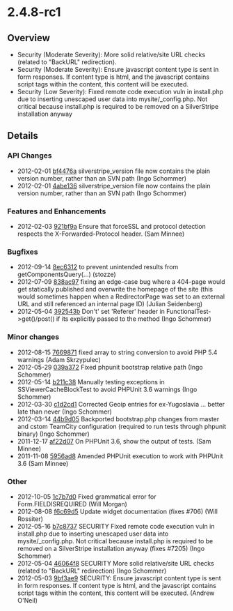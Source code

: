# 2.4.8-rc1 #

## Overview ##

 * Security (Moderate Severity): More solid relative/site URL checks (related to "BackURL" redirection).
 * Security (Moderate Severity): Ensure javascript content type is sent in form responses. If content type is html, and the javascript contains script tags within the content, this content will be executed.
 * Security (Low Severity): Fixed remote code execution vuln in install.php due to inserting unescaped user data into mysite/_config.php. Not critical because install.php is required to be removed on a SilverStripe installation anyway

## Details

### API Changes

 * 2012-02-01 [bf4476a](https://github.com/silverstripe/sapphire/commit/bf4476a) silverstripe_version file now contains the plain version number, rather than an SVN path (Ingo Schommer)
 * 2012-02-01 [4abe136](https://github.com/silverstripe/silverstripe-cms/commit/4abe136) silverstripe_version file now contains the plain version number, rather than an SVN path (Ingo Schommer)

### Features and Enhancements

 * 2012-02-03 [921bf9a](https://github.com/silverstripe/sapphire/commit/921bf9a) Ensure that forceSSL and protocol detection respects the X-Forwarded-Protocol header. (Sam Minnee)

### Bugfixes

 * 2012-09-14 [8ec6312](https://github.com/silverstripe/sapphire/commit/8ec6312) to prevent unintended results from getComponentsQuery(...) (stozze)
 * 2012-07-09 [838ac97](https://github.com/silverstripe/silverstripe-cms/commit/838ac97) fixing an edge-case bug where a 404-page would get statically published and overwrite the homepage of the site (this would sometimes happen when a RedirectorPage was set to an external URL and still referenced an internal page ID) (Julian Seidenberg)
 * 2012-05-04 [392543b](https://github.com/silverstripe/sapphire/commit/392543b) Don't' set 'Referer' header in FunctionalTest-&gt;get()/post() if its explicitly passed to the method (Ingo Schommer)

### Minor changes

 * 2012-08-15 [7669871](https://github.com/silverstripe/sapphire/commit/7669871) fixed array to string conversion to avoid PHP 5.4 warnings (Adam Skrzypulec)
 * 2012-05-29 [039a372](https://github.com/silverstripe/silverstripe-installer/commit/039a372) Fixed phpunit bootstrap relative path (Ingo Schommer)
 * 2012-05-14 [b211c38](https://github.com/silverstripe/sapphire/commit/b211c38) Manually testing exceptions in SSViewerCacheBlockTest to avoid PHPUnit 3.6 warnings (Ingo Schommer)
 * 2012-03-30 [c1d2cd1](https://github.com/silverstripe/sapphire/commit/c1d2cd1) Corrected Geoip entries for ex-Yugoslavia ... better late than never (Ingo Schommer)
 * 2012-03-14 [44b9d05](https://github.com/silverstripe/sapphire/commit/44b9d05) Backported bootstrap.php changes from master and cstom TeamCity configuration (required to run tests through phpunit binary) (Ingo Schommer)
 * 2011-12-17 [af22d07](https://github.com/silverstripe/sapphire/commit/af22d07) On PHPUnit 3.6, show the output of tests. (Sam Minnee)
 * 2011-11-08 [5956ad8](https://github.com/silverstripe/sapphire/commit/5956ad8) Amended PHPUnit execution to work with PHPUnit 3.6 (Sam Minnee)

### Other

 * 2012-10-05 [1c7b7d0](https://github.com/silverstripe/sapphire/commit/1c7b7d0) Fixed grammatical error for Form.FIELDISREQUIRED (Will Morgan)
 * 2012-08-08 [f6c69d5](https://github.com/silverstripe/sapphire/commit/f6c69d5) Update widget documentation (fixes #706) (Will Rossiter)
 * 2012-05-16 [b7c8737](https://github.com/silverstripe/silverstripe-installer/commit/b7c8737) SECURITY Fixed remote code execution vuln in install.php due to inserting unescaped user data into mysite/_config.php. Not critical because install.php is required to be removed on a SilverStripe installation anyway (fixes #7205) (Ingo Schommer)
 * 2012-05-04 [46064f8](https://github.com/silverstripe/sapphire/commit/46064f8) SECURITY More solid relative/site URL checks (related to "BackURL" redirection) (Ingo Schommer)
 * 2012-05-03 [9bf3ae9](https://github.com/silverstripe/sapphire/commit/9bf3ae9) SECURITY: Ensure javascript content type is sent in form responses. If content type is html, and the javascript contains script tags within the content, this content will be executed. (Andrew O'Neil)